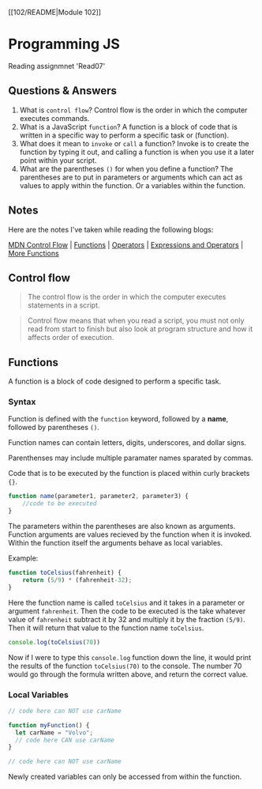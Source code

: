 [[102/README|Module 102]]
# Programming JS

Reading assignmnet 'Read07'

## Questions & Answers

1. What is `control flow`? Control flow is the order in which the computer executes commands.
2. What is a JavaScript `function`? A function is a block of code that is written in a specific way to perform a specific task or (function).
3. What does it mean to `invoke` or `call` a function? Invoke is to create the function by typing it out, and calling a function is when you use it a later point within your script.
4. What are the parentheses `()` for when you define a function? The parentheses are to put in parameters or arguments which can act as values to apply within the function. Or a variables within the function.

## Notes

Here are the notes I've taken while reading the following blogs:

[MDN Control Flow](https://developer.mozilla.org/en-US/docs/Glossary/Control_flow) \| [Functions](https://www.w3schools.com/js/js_functions.asp) \| [Operators](https://www.w3schools.com/js/js_operators.asp) \| [Expressions and Operators](https://developer.mozilla.org/en-US/docs/Web/JavaScript/Guide/Expressions_and_Operators) \| [More Functions](https://developer.mozilla.org/en-US/docs/Web/JavaScript/Guide/Functions)

## Control flow

> The control flow is the order in which the computer executes statements in a script.

> Control flow means that when you read a script, you must not only read from start to finish but also look at program structure and how it affects order of execution.

## Functions

A function is a block of code designed to perform a specific task.

### Syntax

Function is defined with the `function` keyword, followed by a **name**, followed by parentheses `()`.

Function names can contain letters, digits, underscores, and dollar signs.

Parenthenses may include multiple paramater names sparated by commas.

Code that is to be executed by the function is placed within curly brackets `{}`.

``` js
function name(parameter1, parameter2, parameter3) {
    //code to be executed
}
```

The parameters within the parentheses are also known as arguments. Function arguments are values recieved by the function when it is invoked. Within the function itself the arguments behave as local variables.

Example:

``` js
function toCelsius(fahrenheit) {
    return (5/9) * (fahrenheit-32);
}
```

Here the function name is called `toCelsius` and it takes in a parameter or argument `fahrenheit`. Then the code to be executed is the take whatever value of `fahrenheit` subtract it by 32 and multiply it by the fraction `(5/9)`. Then it will return that value to the function name `toCelsius`.

``` js
console.log(toCelsius(70))
```

Now if I were to type this `console.log` function down the line, it would print the results of the function `toCelsius(70)` to the console. The number 70 would go through the formula written above, and return the correct value.

### Local Variables

``` js
// code here can NOT use carName

function myFunction() {
  let carName = "Volvo";
  // code here CAN use carName
}

// code here can NOT use carName
```

Newly created variables can only be accessed from within the function.
